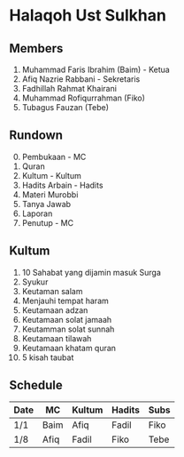 # Halaqoh Ust Sulkhan

## Members
1. Muhammad Faris Ibrahim (Baim) - Ketua
2. Afiq Nazrie Rabbani - Sekretaris
3. Fadhillah Rahmat Khairani
4. Muhammad Rofiqurrahman (Fiko)
5. Tubagus Fauzan (Tebe)

## Rundown
0. Pembukaan - MC
1. Quran
2. Kultum - Kultum
3. Hadits Arbain - Hadits
4. Materi Murobbi
5. Tanya Jawab
6. Laporan
7. Penutup - MC

## Kultum
1. 10 Sahabat yang dijamin masuk Surga
2. Syukur
3. Keutaman salam
4. Menjauhi tempat haram
5. Keutamaan adzan
6. Keutamaan solat jamaah
7. Keutamman solat sunnah
8. Keutamaan tilawah
9. Keutamaan khatam quran
10. 5 kisah taubat

## Schedule
| Date | MC   | Kultum | Hadits | Subs |
|------|------|--------|--------|------|
| 1/1  | Baim | Afiq   | Fadil  | Fiko |
| 1/8  | Afiq | Fadil  | Fiko   | Tebe |
